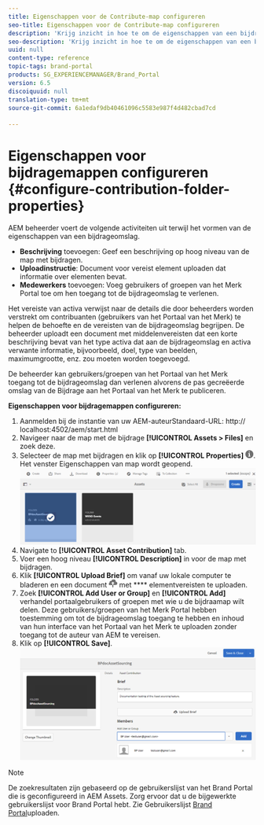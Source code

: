 ```yaml
---
title: Eigenschappen voor de Contribute-map configureren
seo-title: Eigenschappen voor de Contribute-map configureren
description: 'Krijg inzicht in hoe te om de eigenschappen van een bijdrageomslag in Elementen te vormen AEM. '
seo-description: 'Krijg inzicht in hoe te om de eigenschappen van een bijdrageomslag in Elementen te vormen AEM. '
uuid: null
content-type: reference
topic-tags: brand-portal
products: SG_EXPERIENCEMANAGER/Brand_Portal
version: 6.5
discoiquuid: null
translation-type: tm+mt
source-git-commit: 6a1edaf9db40461096c5583e987f4d482cbad7cd

---
```



# Eigenschappen voor bijdragemappen configureren {#configure-contribution-folder-properties}

AEM beheerder voert de volgende activiteiten uit terwijl het vormen van de eigenschappen van een bijdrageomslag.

* **Beschrijving** toevoegen: Geef een beschrijving op hoog niveau van de map met bijdragen.
* **Uploadinstructie**:  Document voor vereist element uploaden dat informatie over elementen bevat.
* **Medewerkers** toevoegen: Voeg gebruikers of groepen van het Merk Portal toe om hen toegang tot de bijdrageomslag te verlenen.

Het vereiste van activa verwijst naar de details die door beheerders worden verstrekt om contribuanten (gebruikers van het Portaal van het Merk) te helpen de behoefte en de vereisten van de bijdrageomslag begrijpen. De beheerder uploadt een document met middelenvereisten dat een korte beschrijving bevat van het type activa dat aan de bijdrageomslag en activa verwante informatie, bijvoorbeeld, doel, type van beelden, maximumgrootte, enz. zou moeten worden toegevoegd.

De beheerder kan gebruikers/groepen van het Portaal van het Merk toegang tot de bijdrageomslag dan verlenen alvorens de pas gecreëerde omslag van de Bijdrage aan het Portaal van het Merk te publiceren.

**Eigenschappen voor bijdragemappen configureren:**
1. Aanmelden bij de instantie van uw AEM-auteurStandaard-URL: http:// localhost:4502/aem/start.html
1. Navigeer naar de map met de bijdrage **[!UICONTROL Assets > Files]** en zoek deze.
1. Selecteer de map met bijdragen en klik op **[!UICONTROL Properties]** ![](assets/properties.png). Het venster Eigenschappen van map wordt geopend.
   ![](assets/contribution-folder-property1.png)
1. Navigate to **[!UICONTROL Asset Contribution]** tab.
1. Voer een hoog niveau **[!UICONTROL Description]** in voor de map met bijdragen.
1. Klik **[!UICONTROL Upload Brief]** om vanaf uw lokale computer te bladeren en een document ![](assets/upload.png) met **** elementvereisten te uploaden.
1. Zoek **[!UICONTROL Add User or Group]** en **[!UICONTROL Add]** verhandel portaalgebruikers of groepen met wie u de bijdraamap wilt delen.
Deze gebruikers/groepen van het Merk Portal hebben toestemming om tot de bijdrageomslag toegang te hebben en inhoud van hun interface van het Portaal van het Merk te uploaden zonder toegang tot de auteur van AEM te vereisen.
1. Klik op **[!UICONTROL Save]**.
   ![](assets/contribution-folder-property2.png)

>[!NOTE]
>
>De zoekresultaten zijn gebaseerd op de gebruikerslijst van het Brand Portal die is geconfigureerd in AEM Assets. Zorg ervoor dat u de bijgewerkte gebruikerslijst voor Brand Portal hebt. Zie Gebruikerslijst [Brand Portal](brand-portal-configure-asset-sourcing.md)uploaden.